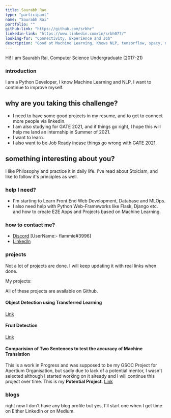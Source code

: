 ```yaml
---
title: Saurabh Rao
type: "participant"
name: "Saurabh Rai"
portfolio: ""
github-link: "https://github.com/srbhr"
linkedin-link: "https://www.linkedin.com/in/srbh077/"
looking-for: "Connectivity, Experience and Job"
description: "Good at Machine Learning, Knows NLP, tensorflow, spacy, nltk, pytoch and how to run models on GPU"
---
```


Hi! I am Saurabh Rai, Computer Science Undergraduate (2017-21)

### introduction

I am a Python Developer, I know Machine Learning and NLP. I want to continue to improve myself.

## why are you taking this challenge?

- I need to have some good projects in my resume, and to get to connect more people via linkedIn.
- I am also studying for GATE 2021, and if things go right, I hope this will help me land an internship in Summer of 2021.
- I want to learn.
- I also want to be Job Ready incase things go wrong with GATE 2021.

## something interesting about you?

I like Philosophy and practice it in daily life. I've read about Stoicism, and like to follow it's principles as well.

### help I need?

- I'm starting to Learn Front End Web Development, Database and MLOps.
- I also need help with Python Web-Frameworks like Flask, Django etc. and how to create E2E Apps and Projects based on Machine Learning.

### how to contact me?

- [Discord](https://discord.gg/ABw7BuK) [UserName:- flammie#3996]
- [LinkedIn](https://www.linkedin.com/in/srbh077/)

### projects

Not a lot of projects are done. I will keep updating it with real links when done.

My projects:

All of these projects are available on Github.
#### Object Detection using Transferred Learning 
[Link](https://github.com/srbhr/Object-Detection)

#### Fruit Detection
[Link](https://github.com/srbhr/Fruits_360)


#### Comparision of Two Sentences to test the accuracy of Machine Translation 
This is a work in Progress and was supposed to be my GSOC Project for Apertium Organisation, but sadly due to lack of a potential mentor, I wasn't selected
although I started working on it already and I will continue this project over time.
This is my **Potential Project**. 
[Link](https://github.com/srbhr/Test-Edits)


### blogs

right now I don't have any blog profile but yes, I'll start one when I get time on Either LinkedIn or on Medium.


